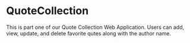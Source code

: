 # QuoteCollection

This is part one of our Quote Collection Web Application. Users can add, view, update, and delete favorite qutes along with the author name. 
